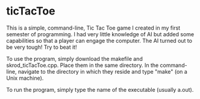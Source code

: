 ticTacToe
=========

This is a simple, command-line, Tic Tac Toe game I created in my first semester of programming.  I had very little knowledge of AI but added some capabilities so that a player can engage the computer.   The AI turned out to be very tough!  Try to beat it!

To use the program, simply download the makefile and 	skrod_ticTacToe.cpp.  Place them in the same directory.  In the command-line, navigate to the directory in which they reside and type "make" (on a Unix machine).  

To run the program, simply type the name of the executable (usually a.out).
